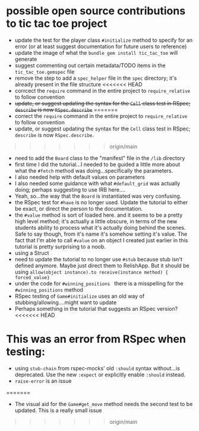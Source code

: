 # possible open source contributions to tic tac toe project

* update the test for the player class `#initialize` method to specify for an error (or at least suggest documentation for future users to reference)
* update the image of what the `bundle gem install tic_tac_toe` will generate
* suggest commenting out certain metadata/TODO items in the `tic_tac_toe.gemspec` file
* remove the step to add a `spec_helper` file in the `spec` directory;  it's already present in the file structure
<<<<<<< HEAD
* corrcect the `require` command in the entire project to `require_relative` to follow convention
* ~~update, or suggest updating the syntax for the `Cell` class test in RSpec; `describe` is now `RSpec.describe`~~
=======
* correct the `require` command in the entire project to `require_relative` to follow convention
* update, or suggest updating the syntax for the `Cell` class test in RSpec; `describe` is now `RSpec.describe`. 
>>>>>>> origin/main
* need to add the `Board` class to the "manifest" file in the `/lib` directory
* first time I did the tutorial...I needed to be guided a little more about what the `#fetch` method was doing...specifically the parameters. 
* I also needed help with default values on parameters
* I also needed some guidance with what `#default_grid` was actually doing; perhaps suggesting to use IRB here....
* Yeah, so...the way that the `Board` is instantiated was very confusing. 
* the RSpec test for `#have` is no longer used. Update the tutorial to either be exact, or direct the person to the documentation. 
* the `#value` method is sort of loaded here. and it seems to be a pretty high level method; it's actually a little obscure, in terms of the new students ability to process what it's actually doing behind the scenes. Safe to say though, from it's name it's somehow setting it's value. The fact that I'm able to call `#value` on an object I created just earlier in this tutorial is pretty surprising to a noob. 
* using a Struct
* need to update the tutorial to no longer use `#stub` because stub isn't defined anymore. Maybe just direct them to RelishApp. But it should be using `allow(object instance).to receive(instance method) { forced_value} `
* under the code for `#winning_positions ` there is a misspelling for the `#winning_positions` method
* RSpec testing of `Game#initialize` uses an old way of stubbing/allowing....might want to update
* Perhaps something in the tutorial that suggests an RSpec version?
<<<<<<< HEAD

# This was an error from RSpec when testing: 
* using `stub-chain` from rspec-mocks' old `:should` syntax without...is deprecated. Use the new `:expect` or explicitly enable `:should` instead. 
* `raise-error` is an issue


=======
* The visual aid for the `Game#get_move` method needs the second test to be updated. This is a really small issue
>>>>>>> origin/main
